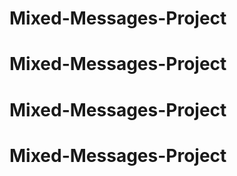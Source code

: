 # Mixed-Messages-Project
# Mixed-Messages-Project
# Mixed-Messages-Project
# Mixed-Messages-Project
